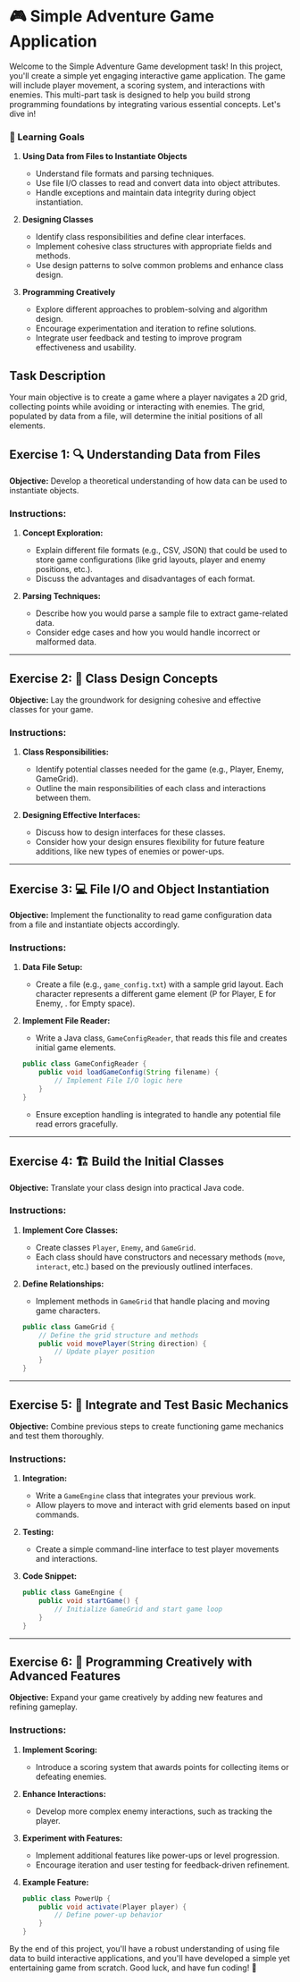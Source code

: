 # 🎮 Simple Adventure Game Application

Welcome to the Simple Adventure Game development task! In this project, you'll create a simple yet engaging interactive game application. The game will include player movement, a scoring system, and interactions with enemies. This multi-part task is designed to help you build strong programming foundations by integrating various essential concepts. Let's dive in!

### 🌟 Learning Goals

1. **Using Data from Files to Instantiate Objects**
   - Understand file formats and parsing techniques. 
   - Use file I/O classes to read and convert data into object attributes.
   - Handle exceptions and maintain data integrity during object instantiation.

2. **Designing Classes**
   - Identify class responsibilities and define clear interfaces.
   - Implement cohesive class structures with appropriate fields and methods.
   - Use design patterns to solve common problems and enhance class design.

3. **Programming Creatively**
   - Explore different approaches to problem-solving and algorithm design.
   - Encourage experimentation and iteration to refine solutions.
   - Integrate user feedback and testing to improve program effectiveness and usability.

## Task Description

Your main objective is to create a game where a player navigates a 2D grid, collecting points while avoiding or interacting with enemies. The grid, populated by data from a file, will determine the initial positions of all elements.

## Exercise 1: 🔍 Understanding Data from Files

**Objective:** Develop a theoretical understanding of how data can be used to instantiate objects.

### Instructions:
1. **Concept Exploration:** 
   - Explain different file formats (e.g., CSV, JSON) that could be used to store game configurations (like grid layouts, player and enemy positions, etc.).
   - Discuss the advantages and disadvantages of each format.

2. **Parsing Techniques:**
   - Describe how you would parse a sample file to extract game-related data.
   - Consider edge cases and how you would handle incorrect or malformed data.

---

## Exercise 2: 🧠 Class Design Concepts

**Objective:** Lay the groundwork for designing cohesive and effective classes for your game.

### Instructions:
1. **Class Responsibilities:**
   - Identify potential classes needed for the game (e.g., Player, Enemy, GameGrid).
   - Outline the main responsibilities of each class and interactions between them.

2. **Designing Effective Interfaces:**
   - Discuss how to design interfaces for these classes.
   - Consider how your design ensures flexibility for future feature additions, like new types of enemies or power-ups.

---

## Exercise 3: 💻 File I/O and Object Instantiation

**Objective:** Implement the functionality to read game configuration data from a file and instantiate objects accordingly.

### Instructions:
1. **Data File Setup:**
   - Create a file (e.g., `game_config.txt`) with a sample grid layout. Each character represents a different game element (P for Player, E for Enemy, . for Empty space).

2. **Implement File Reader:**
   - Write a Java class, `GameConfigReader`, that reads this file and creates initial game elements.
   ```java
   public class GameConfigReader {
       public void loadGameConfig(String filename) {
           // Implement File I/O logic here
       }
   }
   ```
   - Ensure exception handling is integrated to handle any potential file read errors gracefully.

---

## Exercise 4: 🏗️ Build the Initial Classes

**Objective:** Translate your class design into practical Java code.

### Instructions:
1. **Implement Core Classes:**
   - Create classes `Player`, `Enemy`, and `GameGrid`.
   - Each class should have constructors and necessary methods (`move`, `interact`, etc.) based on the previously outlined interfaces.

2. **Define Relationships:**
   - Implement methods in `GameGrid` that handle placing and moving game characters.
   ```java
   public class GameGrid {
       // Define the grid structure and methods
       public void movePlayer(String direction) {
           // Update player position
       }
   }
   ```

---

## Exercise 5: 🚀 Integrate and Test Basic Mechanics

**Objective:** Combine previous steps to create functioning game mechanics and test them thoroughly.

### Instructions:
1. **Integration:**
   - Write a `GameEngine` class that integrates your previous work.
   - Allow players to move and interact with grid elements based on input commands.

2. **Testing:**
   - Create a simple command-line interface to test player movements and interactions.

3. **Code Snippet:**
   ```java
   public class GameEngine {
       public void startGame() {
           // Initialize GameGrid and start game loop
       }
   }
   ```
---

## Exercise 6: 🎨 Programming Creatively with Advanced Features

**Objective:** Expand your game creatively by adding new features and refining gameplay.

### Instructions:
1. **Implement Scoring:**
   - Introduce a scoring system that awards points for collecting items or defeating enemies.

2. **Enhance Interactions:**
   - Develop more complex enemy interactions, such as tracking the player.

3. **Experiment with Features:**
   - Implement additional features like power-ups or level progression.
   - Encourage iteration and user testing for feedback-driven refinement.

4. **Example Feature:**
   ```java
   public class PowerUp {
       public void activate(Player player) {
           // Define power-up behavior
       }
   }
   ```

By the end of this project, you'll have a robust understanding of using file data to build interactive applications, and you'll have developed a simple yet entertaining game from scratch. Good luck, and have fun coding! 🎉